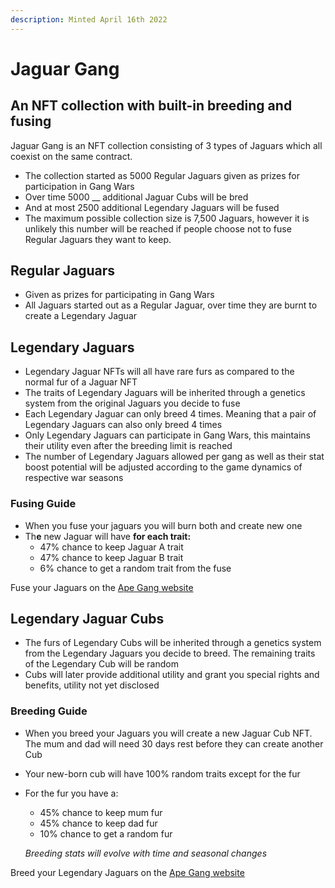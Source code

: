 ```yaml
---
description: Minted April 16th 2022
---
```


# Jaguar Gang

## An NFT collection with built-in breeding and fusing

Jaguar Gang is an NFT collection consisting of 3 types of Jaguars which all coexist on the same contract.&#x20;

* The collection started as 5000 Regular Jaguars given as prizes for participation in Gang Wars
* Over time 5000 __ additional Jaguar Cubs will be bred
* And at most 2500 additional Legendary Jaguars will be fused
* The maximum possible collection size is 7,500 Jaguars, however it is unlikely this number will be reached if people choose not to fuse Regular Jaguars they want to keep.

## Regular Jaguars

* Given as prizes for participating in Gang Wars
* All Jaguars started out as a Regular Jaguar, over time they are burnt to create a Legendary Jaguar

## Legendary Jaguars <a href="#8c7c" id="8c7c"></a>

* Legendary Jaguar NFTs will all have rare furs as compared to the normal fur of a Jaguar NFT
* The traits of Legendary Jaguars will be inherited through a genetics system from the original Jaguars you decide to fuse
* Each Legendary Jaguar can only breed 4 times. Meaning that a pair of Legendary Jaguars can also only breed 4 times
* Only Legendary Jaguars can participate in Gang Wars, this maintains their utility even after the breeding limit is reached
* The number of Legendary Jaguars allowed per gang as well as their stat boost potential will be adjusted according to the game dynamics of respective war seasons

### F**using Guide**

* When you fuse your jaguars you will burn both and create new one
* Th**e** new Jaguar will have **for each trait:**
  * 47% chance to keep Jaguar A trait
  * 47% chance to keep Jaguar B trait
  * 6% chance to get a random trait from the fuse

Fuse your Jaguars on the [Ape Gang website](https://apegang.art/utilities)

## Legendary Jaguar Cubs <a href="#372f" id="372f"></a>

* The furs of Legendary Cubs will be inherited through a genetics system from the Legendary Jaguars you decide to breed. The remaining traits of the Legendary Cub will be random
* Cubs will later provide additional utility and grant you special rights and benefits, utility not yet disclosed

### **Breeding Guide**

* When you breed your Jaguars you will create a new Jaguar Cub NFT. The mum and dad will need 30 days rest before they can create another Cub
* Your new-born cub will have 100% random traits except for the fur
*   For the fur you have a:

    * 45% chance to keep mum fur&#x20;
    * 45% chance to keep dad fur&#x20;
    * 10% chance to get a random fur&#x20;



    _Breeding stats will evolve with time and seasonal changes_

Breed your Legendary Jaguars on the [Ape Gang website](https://apegang.art/utilities)
